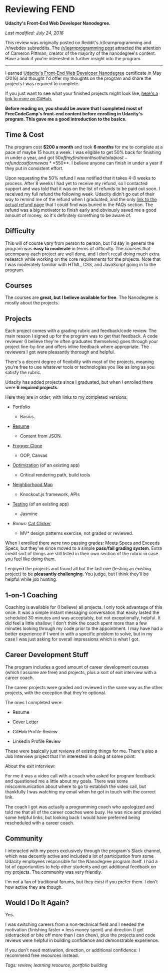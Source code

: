 # Reviewing FEND

**Udacity's Front-End Web Developer Nanodegree.**

*Last modified: July 24, 2016*

This review was originally posted on Reddit's /r/learnprogramming and /r/webdev subreddits. The [/r/learnprogramming post](https://www.reddit.com/r/learnprogramming/comments/4m1t70/udacity_nanodegree_review_frontend_web_development/) attracted the attention of Cameron Pittman, creator of the majority of the nanodegree's content. Have a look if you're interested in further insight into the program.

---

I earned [Udacity's Front-End Web Developer Nanodegree](https://www.udacity.com/course/front-end-web-developer-nanodegree--nd001) certificate in May (2016) and thought I'd offer my thoughts on the program and share the projects I was required to complete.

If you just want to see what your finished projects might look like, [here's a link to mine on GitHub.](https://github.com/Tempurturtul/udacity-fend-projects)

**Before reading on, you should be aware that I completed most of FreeCodeCamp's front-end content before enrolling in Udacity's program. This gave me a good introduction to the basics.**

## Time & Cost

The program cost **$200 a month** and took **6 months** for me to complete at a pace of maybe 15 hours a week. I was eligible to get 50% back for finishing in under a year, and got $50 off my first month so the total post-refund cost for me was **$550**. I believe anyone can finish in under a year if they put in consistent effort.

Upon requesting the 50% refund I was notified that it takes 4-8 weeks to process. After 8 weeks I had yet to receive my refund, so I contacted support and was told that it was on the list of refunds to be paid out soon. I received my full refund the following week. Udacity didn't go out of their way to remind me of the refund when I graduated, and the only [link to the actual refund page](https://www.udacity.com/nanodegree/50-back) that I could find was buried in the FAQs section. The refund was a big motivator to finish early and obviously saved me a good amount of money, so it's definitely something to be aware of.

## Difficulty

This will of course vary from person to person, but I'd say in general the program was **easy to moderate** in terms of difficulty. The courses that accompany each project are well done, and I don't recall doing much extra research while working on the core requirements for the projects. Note that I was moderately familiar with HTML, CSS, and JavaScript going in to the program.

## Courses

The courses are **great, but I believe available for free**. The Nanodegree is mostly about the projects.

## Projects

Each project comes with a grading rubric and feedback/code review. The main reason I signed up for the program was to get that feedback. A code reviewer (I believe they're often graduates themselves) goes through your project line-by-line and offers inline feedback where appropriate. The reviewers I got were pleasantly thorough and helpful.

There's a decent degree of flexibility with most of the projects, meaning you're free to use whatever tools or technologies you like as long as you satisfy the rubric.

Udacity has added projects since I graduated, but when I enrolled there were **6 required projects**.

Here they are in order, with links to my completed versions:

- [Portfolio](https://github.com/Tempurturtul/udacity-fend-projects/tree/master/fend-portfolio)
  - Basics.

- [Resume](https://github.com/Tempurturtul/udacity-fend-projects/tree/master/fend-resume)
  - Content from JSON.

- [Frogger Clone](https://github.com/Tempurturtul/udacity-fend-projects/tree/master/fend-frogger)
  - OOP, Canvas

- [Optimization](https://github.com/Tempurturtul/udacity-fend-projects/tree/master/fend-optimization) (of an existing app)
  - Critical rendering path, build tools

- [Neighborhood Map](https://github.com/Tempurturtul/udacity-fend-projects/tree/master/fend-neighborhood-map)
  - Knockout.js framework, APIs

- [Testing](https://github.com/Tempurturtul/udacity-fend-projects/tree/master/fend-feed-reader) (of an existing app)
  - Jasmine

- *Bonus:* [Cat Clicker](https://github.com/Tempurturtul/udacity-fend-projects/tree/master/fend-design-patterns/cat-clicker-v2)
  - MV* design patterns exercise, not graded or reviewed.

When I enrolled there were two passing grades: Meets Specs and Exceeds Specs, but they've since moved to a simple **pass/fail grading system**. Extra credit sort of things are still listed in their own section of the rubric in case you feel like doing them.

I enjoyed the projects and found all but the last one (testing an existing project) to be **pleasantly challenging**. You judge, but I think they'll be helpful while job hunting.

## 1-on-1 Coaching

Coaching is available for (I believe) all projects. I only took advantage of this once. It was a simple instant messaging conversation that easily lasted the scheduled 30 minutes and was acceptably, but not exceptionally, helpful. It did feel a little shallow; I don't think the coach spent more than a few minutes looking through my code prior to the appointment. I may have had a better experience if I went in with a specific problem to solve, but in my case I was just asking for overall impressions which is what I got.

## Career Development Stuff

The program includes a good amount of career development courses (which I assume are free) and projects, plus a sort of exit interview with a career coach.

The career projects were graded and reviewed in the same way as the other projects, with the exception that they're optional.

The ones I completed were:

- Resume

- Cover Letter

- GitHub Profile Review

- LinkedIn Profile Review

These were basically just reviews of existing things for me. There's also a Job Interview project that I'm interested in doing at some point.

About the exit interview:

For me it was a video call with a coach who asked for program feedback and questioned me a little about my goals. There was some miscommunication about where to go to establish the video call, but thankfully I was watching my email when he got in touch with the correct link.

The coach I got was actually a programming coach who apologized and told me that all of the career coaches were busy. He was nice and provided some helpful links, but looking back I would have preferred being rescheduled with a career coach.

## Community

I interacted with my peers exclusively through the program's Slack channel, which was decently active and included a lot of participation from some Udacity employees responsible for the Nanodegree program itself. I had a lot of opportunities to help other students and get additional feedback on my projects. The community was very friendly.

I'm not a fan of traditional forums, but they exist if you prefer them. I don't how active they are though.

## Would I Do It Again?

Yes.

I was switching careers from a non-technical field and I needed the motivation (finishing faster = less money spent) and direction (I get sidetracked or bite off more than I can chew), plus the projects and code reviews were helpful in building confidence and demonstrable experience.

If you don't need motivation, direction, or additional confidence: I recommend free resources instead.

*Tags: review, learning resource, portfolio building*
